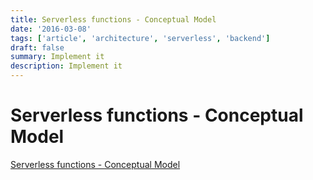 ```yaml
---
title: Serverless functions - Conceptual Model
date: '2016-03-08'
tags: ['article', 'architecture', 'serverless', 'backend']
draft: false
summary: Implement it
description: Implement it
---
```

# Serverless functions - Conceptual Model


[Serverless functions - Conceptual Model](https://vercel.com/docs/serverless-functions/conceptual-model)

